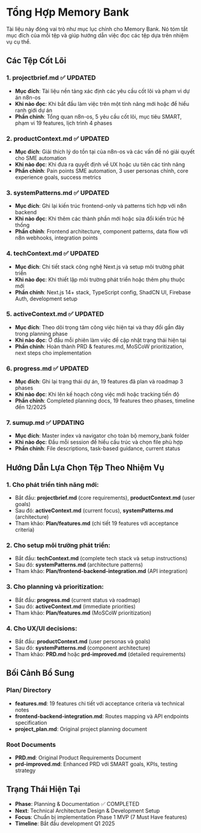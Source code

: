 # Tổng Hợp Memory Bank

Tài liệu này đóng vai trò như mục lục chính cho Memory Bank. Nó tóm tắt mục đích của mỗi tệp và giúp hướng dẫn việc đọc các tệp dựa trên nhiệm vụ cụ thể.

## Các Tệp Cốt Lõi

### 1. projectbrief.md ✅ UPDATED
- **Mục đích**: Tài liệu nền tảng xác định các yêu cầu cốt lõi và phạm vi dự án n8n-os
- **Khi nào đọc**: Khi bắt đầu làm việc trên một tính năng mới hoặc để hiểu ranh giới dự án
- **Phần chính**: Tổng quan n8n-os, 5 yêu cầu cốt lõi, mục tiêu SMART, phạm vi 19 features, lịch trình 4 phases

### 2. productContext.md ✅ UPDATED
- **Mục đích**: Giải thích lý do tồn tại của n8n-os và các vấn đề nó giải quyết cho SME automation
- **Khi nào đọc**: Khi đưa ra quyết định về UX hoặc ưu tiên các tính năng
- **Phần chính**: Pain points SME automation, 3 user personas chính, core experience goals, success metrics

### 3. systemPatterns.md ✅ UPDATED
- **Mục đích**: Ghi lại kiến trúc frontend-only và patterns tích hợp với n8n backend
- **Khi nào đọc**: Khi thêm các thành phần mới hoặc sửa đổi kiến trúc hệ thống
- **Phần chính**: Frontend architecture, component patterns, data flow với n8n webhooks, integration points

### 4. techContext.md ✅ UPDATED
- **Mục đích**: Chi tiết stack công nghệ Next.js và setup môi trường phát triển
- **Khi nào đọc**: Khi thiết lập môi trường phát triển hoặc thêm phụ thuộc mới
- **Phần chính**: Next.js 14+ stack, TypeScript config, ShadCN UI, Firebase Auth, development setup

### 5. activeContext.md ✅ UPDATED
- **Mục đích**: Theo dõi trọng tâm công việc hiện tại và thay đổi gần đây trong planning phase
- **Khi nào đọc**: Ở đầu mỗi phiên làm việc để cập nhật trạng thái hiện tại
- **Phần chính**: Hoàn thành PRD & features.md, MoSCoW prioritization, next steps cho implementation

### 6. progress.md ✅ UPDATED
- **Mục đích**: Ghi lại trạng thái dự án, 19 features đã plan và roadmap 3 phases
- **Khi nào đọc**: Khi lên kế hoạch công việc mới hoặc tracking tiến độ
- **Phần chính**: Completed planning docs, 19 features theo phases, timeline đến 12/2025

### 7. sumup.md ✅ UPDATING
- **Mục đích**: Master index và navigator cho toàn bộ memory_bank folder
- **Khi nào đọc**: Đầu mỗi session để hiểu cấu trúc và chọn file phù hợp
- **Phần chính**: File descriptions, task-based guidance, current status

## Hướng Dẫn Lựa Chọn Tệp Theo Nhiệm Vụ

### 1. **Cho phát triển tính năng mới**:
   - Bắt đầu: **projectbrief.md** (core requirements), **productContext.md** (user goals)
   - Sau đó: **activeContext.md** (current focus), **systemPatterns.md** (architecture)
   - Tham khảo: **Plan/features.md** (chi tiết 19 features với acceptance criteria)

### 2. **Cho setup môi trường phát triển**:
   - Bắt đầu: **techContext.md** (complete tech stack và setup instructions)
   - Sau đó: **systemPatterns.md** (architecture patterns)
   - Tham khảo: **Plan/frontend-backend-integration.md** (API integration)

### 3. **Cho planning và prioritization**:
   - Bắt đầu: **progress.md** (current status và roadmap)
   - Sau đó: **activeContext.md** (immediate priorities)
   - Tham khảo: **Plan/features.md** (MoSCoW prioritization)

### 4. **Cho UX/UI decisions**:
   - Bắt đầu: **productContext.md** (user personas và goals)
   - Sau đó: **systemPatterns.md** (component architecture)
   - Tham khảo: **PRD.md** hoặc **prd-improved.md** (detailed requirements)

## Bối Cảnh Bổ Sung

### Plan/ Directory
- **features.md**: 19 features chi tiết với acceptance criteria và technical notes
- **frontend-backend-integration.md**: Routes mapping và API endpoints specification
- **project_plan.md**: Original project planning document

### Root Documents  
- **PRD.md**: Original Product Requirements Document
- **prd-improved.md**: Enhanced PRD với SMART goals, KPIs, testing strategy

## Trạng Thái Hiện Tại
- **Phase**: Planning & Documentation ✅ COMPLETED
- **Next**: Technical Architecture Design & Development Setup
- **Focus**: Chuẩn bị implementation Phase 1 MVP (7 Must Have features)
- **Timeline**: Bắt đầu development Q1 2025 